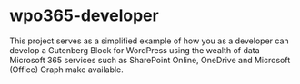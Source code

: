 # wpo365-developer
This project serves as a simplified example of how you as a developer can develop a Gutenberg Block for WordPress using the wealth of data Microsoft 365 services such as SharePoint Online, OneDrive and Microsoft (Office) Graph make available.
